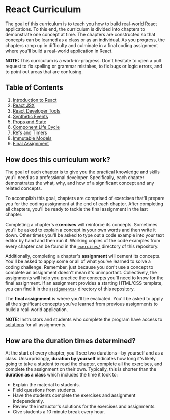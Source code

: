 # React Curriculum

The goal of this curriculum is to teach you how to build real-world React applications. To this end, the curriculum is divided into chapters to demonstrate one concept at time. The chapters are constructed so that concepts can be learned as a class or as an individual. As you progress, the chapters ramp up in difficulty and culminate in a final coding assignment where you'll build a real-world application in React.

**NOTE:** This curriculum is a work-in-progress. Don't hesitate to open a pull request to fix spelling or grammar mistakes, to fix bugs or logic errors, and to point out areas that are confusing.

## Table of Contents

1. [Introduction to React](01-introduction-to-react.md)
2. [React JSX](02-react-jsx.md)
3. [React Developer Tools](03-react-developer-tools.md)
4. [Synthetic Events](04-synthetic-events.md)
5. [Props and State](05-props-and-state.md)
6. [Component Life Cycle](06-component-life-cycle.md)
7. [Refs and Timers](07-refs-and-timers.md)
8. [Immutable Models](08-immutable-models.md)
9. [Final Assignment](09-final-assignment.md)

## How does this curriculum work?

The goal of each chapter is to give you the practical knowledge and skills you'll need as a professional developer. Specifically, each chapter demonstrates the what, why, and how of a significant concept and any related concepts.

To accomplish this goal, chapters are comprised of exercises that'll prepare you for the coding assignment at the end of each chapter. After completing all chapters, you'll be ready to tackle the final assignment in the last chapter.

Completing a chapter's **exercises** will reinforce its concepts. Sometimes you'll be asked to explain a concept in your own words and then write it down. Other times you'll be asked to type out a code example into your text editor by hand and then run it.  Working copies of the code examples from every chapter can be found in the [`exercises/`](exercises/) directory of this repository.

Additionally, completing a chapter's **assignment** will cement its concepts. You'll be asked to apply some or all of what you've learned to solve a coding challenge. Remember, just because you don't use a concept to complete an assignment doesn't mean it's unimportant. Collectively, the assignments will help you practice the concepts you'll need to know for the final assignment. If an assignment provides a starting HTML/CSS template, you can find it in the [`assignments/`](assignments/) directory of this repository.

The **final assignment** is where you'll be evaluated. You'll be asked to apply all the significant concepts you've learned from previous assignments to build a real-world application.

**NOTE:** Instructors and students who complete the program have access to [solutions](https://github.com/gSchool/react-curriculum-solutions) for all assignments.

## How are the duration times determined?

At the start of every chapter, you'll see two durations—by yourself and as a class. Unsurprisingly, **duration by yourself** indicates how long it's likely going to take a student to read the chapter, complete all the exercises, and complete the assignment on their own. Typically, this is shorter than the **duration as a class** which includes the time it took to:

* Explain the material to students.
* Field questions from students.
* Have the students complete the exercises and assignment independently.
* Review the instructor's solutions for the exercises and assignments.
* Give students a 10 minute break every hour.
